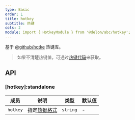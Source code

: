 ```yaml
---
type: Basic
order: 1
title: hotkey
subtitle: 热键
cols: 2
module: import { HotkeyModule } from '@delon/abc/hotkey';
---
```


基于 [@github/hotke](https://github.com/github/hotkey) 热键库。

> 如果不清楚热键值，可通过[热键代码](https://github.github.io/hotkey/hotkey_mapper.html)来获取。

## API

### [hotkey]:standalone

| 成员 | 说明 | 类型 | 默认值 | 
|----|----|----|-----|
| `hotkey` | 指定[热键格式](https://github.com/github/hotkey#hotkey-string-format) | `string` | - |
